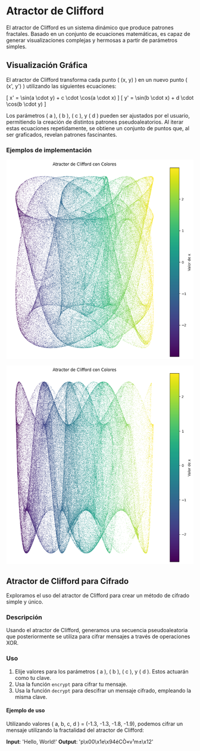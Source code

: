 # Atractor de Clifford

El atractor de Clifford es un sistema dinámico que produce patrones fractales. Basado en un conjunto de ecuaciones matemáticas, es capaz de generar visualizaciones complejas y hermosas a partir de parámetros simples.

## Visualización Gráfica

El atractor de Clifford transforma cada punto \( (x, y) \) en un nuevo punto \( (x', y') \) utilizando las siguientes ecuaciones:

\[
x' = \sin(a \cdot y) + c \cdot \cos(a \cdot x)
\]
\[
y' = \sin(b \cdot x) + d \cdot \cos(b \cdot y)
\]

Los parámetros \( a \), \( b \), \( c \), y \( d \) pueden ser ajustados por el usuario, permitiendo la creación de distintos patrones pseudoaleatorios. Al iterar estas ecuaciones repetidamente, se obtiene un conjunto de puntos que, al ser graficados, revelan patrones fascinantes.

### Ejemplos de implementación

![Atractor con constantes \( a, b, c, d \) = (-1.5, -2, -2, 3)](./Outputs/a,%20b,%20c,%20d%20=%20-1.5,%20-2,%20-2,%203.png)

![Atractor con constantes \( a, b, c, d \) = (1, -4, -1.8, 3)](./Outputs/a,%20b,%20c,%20d%20=%201,%20-4,%20-1.8,%203.png)

## Atractor de Clifford para Cifrado

Exploramos el uso del atractor de Clifford para crear un método de cifrado simple y único.

### Descripción

Usando el atractor de Clifford, generamos una secuencia pseudoaleatoria que posteriormente se utiliza para cifrar mensajes a través de operaciones XOR.

### Uso

1. Elije valores para los parámetros \( a \), \( b \), \( c \), y \( d \). Estos actuarán como tu clave.
2. Usa la función `encrypt` para cifrar tu mensaje.
3. Usa la función `decrypt` para descifrar un mensaje cifrado, empleando la misma clave.

#### Ejemplo de uso

Utilizando valores \( a, b, c, d \) = (-1.3, -1.3, -1.8, -1.9), podemos cifrar un mensaje utilizando la fractalidad del atractor de Clifford:

**Input**: 'Hello, World!'
**Output**: 'p\x00\x1e\x94éCÒ«v¹m±\x12'
